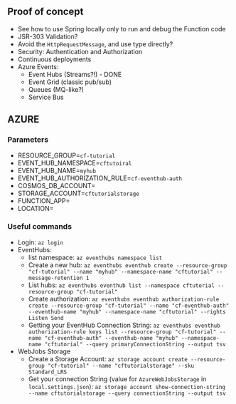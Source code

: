 ## Proof of concept

* See how to use Spring locally only to run and debug the Function code
* JSR-303 Validation?
* Avoid the ``HttpRequestMessage``, and use type directly?
* Security: Authentication and Authorization
* Continuous deployments
* Azure Events:
   * Event Hubs (Streams?!) - DONE
   * Event Grid (classic pub/sub)
   * Queues (MQ-like?)
   * Service Bus
   

## AZURE

### Parameters
* RESOURCE_GROUP=`cf-tutorial`
* EVENT_HUB_NAMESPACE=`cftutoiral`
* EVENT_HUB_NAME=`myhub`
* EVENT_HUB_AUTHORIZATION_RULE=`cf-eventhub-auth`
* COSMOS_DB_ACCOUNT=<value>
* STORAGE_ACCOUNT=`cftutorialstorage`
* FUNCTION_APP=<value>
* LOCATION=<value>

### Useful commands

* Login: ``az login``
* EventHubs:
   * list namespace: `az eventhubs namespace list`
   * Create a new hub: `az eventhubs eventhub create --resource-group "cf-tutorial" --name "myhub" --namespace-name "cftutorial" --message-retention 1`
   * List hubs: `az eventhubs eventhub list --namespace cftutorial --resource-group "cf-tutorial"`
   * Create authorization: `az eventhubs eventhub authorization-rule create --resource-group "cf-tutorial" --name "cf-eventhub-auth" --eventhub-name "myhub" --namespace-name "cftutorial" --rights Listen Send`
   * Getting your EventHub Connection String: `az eventhubs eventhub authorization-rule keys list --resource-group "cf-tutorial" --name "cf-eventhub-auth" --eventhub-name "myhub" --namespace-name "cftutorial" --query primaryConnectionString --output tsv`
* WebJobs Storage
   * Create a Storage Account: `az storage account create --resource-group "cf-tutorial" --name "cftutorialstorage" --sku Standard_LRS`
   * Get your connection String (value for `AzureWebJobsStorage` in `local.settings.json`): `az storage account show-connection-string --name cftutorialstorage --query connectionString --output tsv`   
   
   
